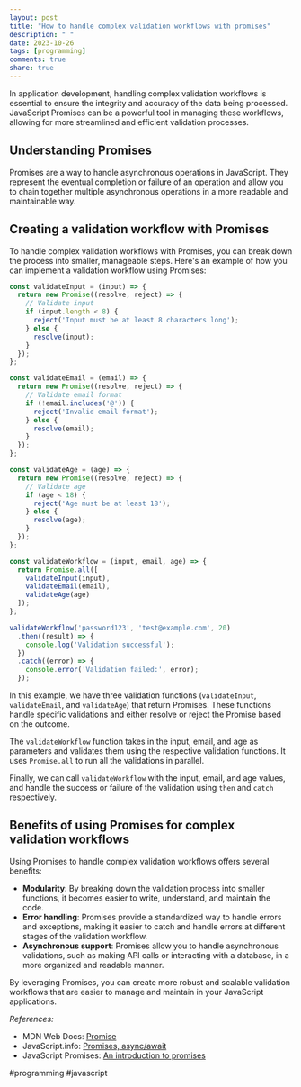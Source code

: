 ```yaml
---
layout: post
title: "How to handle complex validation workflows with promises"
description: " "
date: 2023-10-26
tags: [programming]
comments: true
share: true
---
```


In application development, handling complex validation workflows is essential to ensure the integrity and accuracy of the data being processed. JavaScript Promises can be a powerful tool in managing these workflows, allowing for more streamlined and efficient validation processes.

## Understanding Promises

Promises are a way to handle asynchronous operations in JavaScript. They represent the eventual completion or failure of an operation and allow you to chain together multiple asynchronous operations in a more readable and maintainable way.

## Creating a validation workflow with Promises

To handle complex validation workflows with Promises, you can break down the process into smaller, manageable steps. Here's an example of how you can implement a validation workflow using Promises:

```javascript
const validateInput = (input) => {
  return new Promise((resolve, reject) => {
    // Validate input
    if (input.length < 8) {
      reject('Input must be at least 8 characters long');
    } else {
      resolve(input);
    }
  });
};

const validateEmail = (email) => {
  return new Promise((resolve, reject) => {
    // Validate email format
    if (!email.includes('@')) {
      reject('Invalid email format');
    } else {
      resolve(email);
    }
  });
};

const validateAge = (age) => {
  return new Promise((resolve, reject) => {
    // Validate age
    if (age < 18) {
      reject('Age must be at least 18');
    } else {
      resolve(age);
    }
  });
};

const validateWorkflow = (input, email, age) => {
  return Promise.all([
    validateInput(input),
    validateEmail(email),
    validateAge(age)
  ]);
};

validateWorkflow('password123', 'test@example.com', 20)
  .then((result) => {
    console.log('Validation successful');
  })
  .catch((error) => {
    console.error('Validation failed:', error);
  });
```

In this example, we have three validation functions (`validateInput`, `validateEmail`, and `validateAge`) that return Promises. These functions handle specific validations and either resolve or reject the Promise based on the outcome.

The `validateWorkflow` function takes in the input, email, and age as parameters and validates them using the respective validation functions. It uses `Promise.all` to run all the validations in parallel.

Finally, we can call `validateWorkflow` with the input, email, and age values, and handle the success or failure of the validation using `then` and `catch` respectively.

## Benefits of using Promises for complex validation workflows

Using Promises to handle complex validation workflows offers several benefits:

- **Modularity**: By breaking down the validation process into smaller functions, it becomes easier to write, understand, and maintain the code.
- **Error handling**: Promises provide a standardized way to handle errors and exceptions, making it easier to catch and handle errors at different stages of the validation workflow.
- **Asynchronous support**: Promises allow you to handle asynchronous validations, such as making API calls or interacting with a database, in a more organized and readable manner.

By leveraging Promises, you can create more robust and scalable validation workflows that are easier to manage and maintain in your JavaScript applications.

_References:_
- MDN Web Docs: [Promise](https://developer.mozilla.org/en-US/docs/Web/JavaScript/Reference/Global_Objects/Promise)
- JavaScript.info: [Promises, async/await](https://javascript.info/async-await)  
- JavaScript Promises: [An introduction to promises](https://medium.com/javascript-scene/master-the-javascript-interview-what-is-a-promise-27fc71e77261)

#programming #javascript